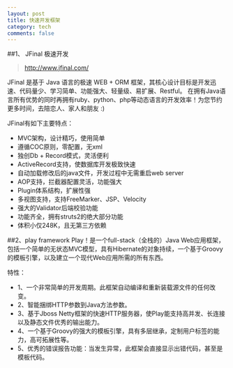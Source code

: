 ```yaml
---
layout: post
title: 快速开发框架
category: tech
comments: false
---
```

##1、 JFinal 极速开发
>http://www.jfinal.com/

JFinal 是基于 Java 语言的极速 WEB + ORM 框架，其核心设计目标是开发迅速、代码量少、学习简单、功能强大、轻量级、易扩展、Restful。 在拥有Java语言所有优势的同时再拥有ruby、python、php等动态语言的开发效率！为您节约更多时间，去陪恋人、家人和朋友 :)

JFinal有如下主要特点：

- MVC架构，设计精巧，使用简单
- 遵循COC原则，零配置，无xml
- 独创Db + Record模式，灵活便利
- ActiveRecord支持，使数据库开发极致快速
- 自动加载修改后的java文件，开发过程中无需重启web server
- AOP支持，拦截器配置灵活，功能强大
- Plugin体系结构，扩展性强
- 多视图支持，支持FreeMarker、JSP、Velocity
- 强大的Validator后端校验功能
- 功能齐全，拥有struts2的绝大部分功能
- 体积小仅248K，且无第三方依赖

##2、play framework
Play！是一个full-stack（全栈的）Java Web应用框架，包括一个简单的无状态MVC模型，具有Hibernate的对象持续，一个基于Groovy的模板引擎，以及建立一个现代Web应用所需的所有东西。

特性：

- 1、一个非常简单的开发周期。此框架自动编译和重新装载源文件的任何改变。
- 2、智能捆绑HTTP参数到Java方法参数。
- 3、基于Jboss Netty框架的快速HTTP服务器，使Play能支持高并发、长连接以及静态文件优秀的输出能力。
- 4、一个基于Groovy的强大的模板引擎，具有多层继承，定制用户标签的能力，高可拓展性等。
- 5、优秀的错误报告功能：当发生异常，此框架会直接显示出错代码，甚至是模板代码。